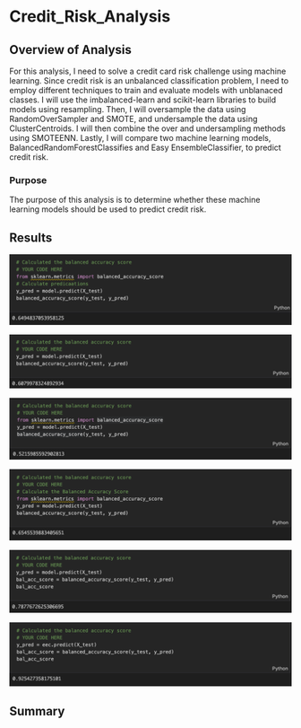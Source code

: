 # Credit_Risk_Analysis

## Overview of Analysis

For this analysis, I need to solve a credit card risk challenge using machine learning. Since credit risk is an unbalanced classification problem, I need to employ different techniques to train and evaluate models with unblanaced classes. I will use the imbalanced-learn and scikit-learn libraries to build models using resampling. Then, I will oversample the data using RandomOverSampler and SMOTE, and undersample the data using ClusterCentroids. I will then combine the over and undersampling methods using SMOTEENN. Lastly, I will compare two machine learning models, BalancedRandomForestClassifies and Easy EnsembleClassifier, to predict credit risk. 

### Purpose

The purpose of this analysis is to determine whether these machine learning models should be used to predict credit risk.

## Results

![image info](./Resources/randomoversampler.png)

![image info](./Resources/smote.png)

![image info](./Resources/clustercentroids.png)

![image info](./Resources/smoteenn.png)

![image info](./Resources/balancedrandomforestclassifier.png)

![image info](./Resources/easyensembleclassifier.png)

## Summary